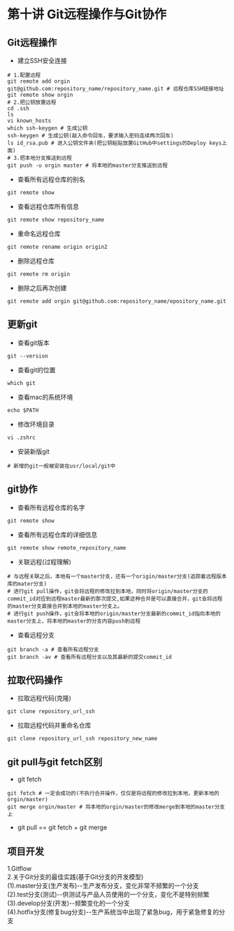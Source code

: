 # 第十讲 Git远程操作与Git协作
## Git远程操作
- 建立SSH安全连接  
```
# 1.配置远程
git remote add orgin git@github.com:repository_name/repository_name.git # 远程仓库SSH链接地址
git remote show orgin
# 2.把公钥放置远程
cd .ssh
ls
vi known_hosts
which ssh-keygen # 生成公钥
ssh-keygen # 生成公钥(敲入命令回车，要求输入密码连续两次回车)
ls id_rsa.pub # 进入公钥文件夹(把公钥粘贴放置GitHub中settings的Deploy keys上面)
# 3.把本地分支推送到远程
git push -u orgin master # 将本地的master分支推送到远程
```
- 查看所有远程仓库的别名
```
git remote show
```
- 查看远程仓库所有信息
```
git remote show repository_name
```
- 重命名远程仓库
```
git remote rename origin origin2
```
- 删除远程仓库
```
git remote rm origin
```
- 删除之后再次创建
```
git remote add orgin git@github.com:repository_name/epository_name.git
```

## 更新git
- 查看git版本
```
git --version
```
- 查看git的位置
```
which git
```
- 查看mac的系统环境
```
echo $PATH
```
- 修改环境目录
```
vi .zshrc
```
- 安装新版git
```
# 新增的git一般被安装在usr/local/git中 
```
## git协作

- 查看所有远程仓库的名字
```
git remote show
```
- 查看所有远程仓库的详细信息
```
git remote show remote_repository_name
```
- 关联远程(过程理解)
```
# 与远程关联之后，本地有一个master分支，还有一个origin/master分支(追踪着远程版本库的mater分支)
# 进行git pull操作，git会将远程的修改拉到本地，同时将origin/master分支的commit_id对应到远程master最新的那次提交,如果这种合并是可以直接合并，git会将远程的master分支直接合并到本地的master分支上。
# 进行git push操作，git会将本地的origin/master分支最新的commit_id指向本地的master分支上，将本地的master的分支内容push到远程
```

- 查看远程分支
```
git branch -a # 查看所有远程分支
git branch -av # 查看所有远程分支以及其最新的提交commit_id
```

## 拉取代码操作
- 拉取远程代码(克隆)
```
git clone repository_url_ssh
```
- 拉取远程代码并重命名仓库
```
git clone repository_url_ssh repository_new_name
```
## git pull与git fetch区别
- git fetch
```
git fetch # 一定会成功的(不执行合并操作，仅仅是将远程的修改拉到本地，更新本地的orgin/master)
git merge orgin/master # 将本地的orgin/master的修改merge到本地的master分支上
```
- git pull == git fetch + git merge

## 项目开发
1.Gitflow  
2.关于Git分支的最佳实践(基于Git分支的开发模型)  
(1).master分支(生产发布)--生产发布分支，变化非常不频繁的一个分支  
(2).test分支(测试)--供测试与产品人员使用的一个分支，变化不是特别频繁  
(3).develop分支(开发)--频繁变化的一个分支  
(4).hotfix分支(修复bug分支)--生产系统当中出现了紧急bug，用于紧急修复的分支


